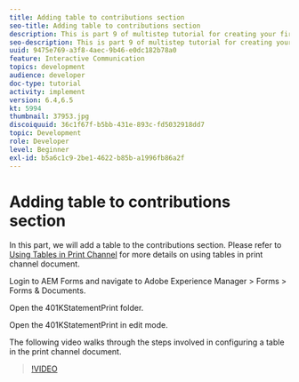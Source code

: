 ```yaml
---
title: Adding table to contributions section
seo-title: Adding table to contributions section
description: This is part 9 of multistep tutorial for creating your first interactive communication document.In this part, we will add a table to the contributions section.
seo-description: This is part 9 of multistep tutorial for creating your first interactive communication document.In this part, we will add a table to the contributions section.
uuid: 9475e769-a3f8-4aec-9b46-e0dc182b78a0
feature: Interactive Communication
topics: development
audience: developer
doc-type: tutorial
activity: implement
version: 6.4,6.5
kt: 5994
thumbnail: 37953.jpg
discoiquuid: 36c1f67f-b5bb-431e-893c-fd5032918dd7
topic: Development
role: Developer
level: Beginner
exl-id: b5a6c1c9-2be1-4622-b85b-a1996fb86a2f
---
```

# Adding table to contributions section

In this part, we will add a table to the contributions section.
Please refer to [Using Tables in Print Channel](/help/forms/interactive-communications/table-in-print-channel-documents-video-use.md) for more details on using tables in print channel document.

Login to AEM Forms and navigate to Adobe Experience Manager &gt; Forms &gt; Forms & Documents.

Open the 401KStatementPrint folder.

Open the 401KStatementPrint in edit mode.

The following video walks through the steps involved in configuring a table in the print channel document.

>[!VIDEO](https://video.tv.adobe.com/v/22387?quality=12&learn=on)
